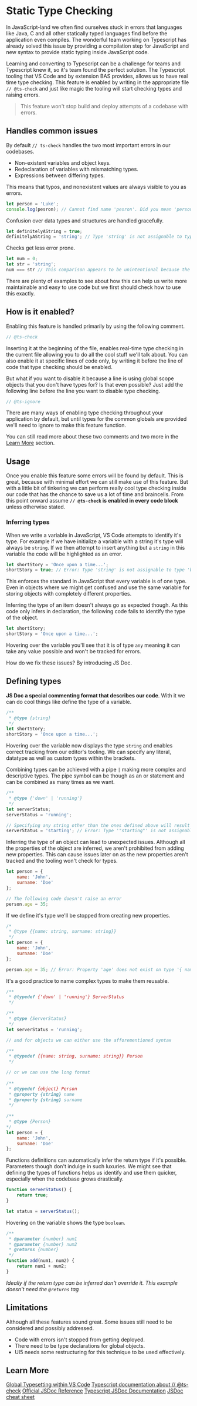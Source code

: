 # Static Type Checking

In JavaScript-land we often find ourselves stuck in errors that languages like Java, C and all other statically typed languages find before the application even compiles. The wonderful team working on Typescript has already solved this issue by providing a compilation step for JavaScript and new syntax to provide static typing inside JavaScript code.

Learning and converting to Typescript can be a challenge for teams and Typescript knew it, so it's team found the perfect solution. The Typescript tooling that VS Code and by extension BAS provides, allows us to have real time type checking. This feature is enabled by writing in the appropriate file `// @ts-check` and just like magic the tooling will start checking types and raising errors.

> This feature won't stop build and deploy attempts of a codebase with errors.
## Handles common issues

By default `// ts-check` handles the two most important errors in our codebases.
- Non-existent variables and object keys.
- Redeclaration of variables with mismatching types.
- Expressions between differing types.

This means that typos, and nonexistent values are always visible to you as errors.
```js
let person = 'Luke';
console.log(pesron); // Cannot find name 'pesron'. Did you mean 'person'?
```

Confusion over data types and structures are handled gracefully.
```js
let definitelyAString = true;
definitelyAString = 'string'; // Type 'string' is not assignable to type 'boolean'.
```

Checks get less error prone.
```js
let num = 0;
let str = 'string';
num === str // This comparison appears to be unintentional because the types 'number' and 'string' have no overlap.
```

There are plenty of examples to see about how this can help us write more maintainable and easy to use code but we first should check how to use this exactly.
## How is it enabled?
Enabling this feature is handled primarily by using the following comment.

```js
// @ts-check
```

Inserting it at the beginning of the file, enables real-time type checking in the current file allowing you to do all the cool stuff we'll talk about. You can also enable it at specific lines of code only, by writing it before the line of code that type checking should be enabled.

But what if you want to disable it because a line is using global scope objects that you don't have types for? Is that even possible? Just add the following line before the line you want to disable type checking.

```js
// @ts-ignore
```

There are many ways of enabling type checking throughout your application by default, but until types for the common globals are provided we'll need to ignore to make this feature function. 

You can still read more about these two comments and two more in the [Learn More](#learn-more) section.
## Usage
Once you enable this feature some errors will be found by default. This is great, because with minimal effort we can still make use of this feature. But with a little bit of tinkering we can perform really cool type checking inside our code that has the chance to save us a lot of time and braincells. From this point onward assume **`// @ts-check` is enabled in every code block** unless otherwise stated.
### Inferring types
When we write a variable in JavaScript, VS Code attempts to identify it's type. For example if we have initialize a variable with a string it's type will always be `string`. If we then attempt to insert anything but a `string` in this variable the code will be highlighted as an error.
```js
let shortStory = 'Once upon a time...';
shortStory = true; // Error: Type 'string' is not assignable to type 'boolean'.
```
This enforces the standard in JavaScript that every variable is of one type. Even in objects where we might get confused and use the same variable for storing objects with completely different properties.

Inferring the type of an item doesn't always go as expected though. As this code only infers in declaration, the following code fails to identify the type of the object.
```js
let shortStory;
shortStory = 'Once upon a time...';
```
Hovering over the variable you'll see that it is of type `any` meaning it can take any value possible and won't be tracked for errors.

How do we fix these issues? By introducing JS Doc. 
## Defining types
**JS Doc a special commenting format that describes our code**. With it we can do cool things like define the type of a variable.
```js
/**
 * @type {string}
 */
let shortStory;
shortStory = 'Once upon a time...';
```
Hovering over the variable now displays the type `string` and enables correct tracking from our editor's tooling. We can specify any literal, datatype as well as custom types within the brackets.

Combining types can be achieved with a pipe `|` making more complex and descriptive types. The pipe symbol can be though as an or statement and can be combined as many times as we want.
```js
/**
 * @type {'down' | 'running'}
 */
let serverStatus;
serverStatus = 'running';

// Specifying any string other than the ones defined above will result in an error
serverStatus = 'starting'; // Error: Type '"starting"' is not assignable to type '"down" | "running"'.
```

Inferring the type of an object can lead to unexpected issues. Although all the properties of the object are inferred, we aren't prohibited from adding new properties. This can cause issues later on as the new properties aren't tracked and the tooling won't check for types.
```js
let person = {
	name: 'John',
	surname: 'Doe'
};

// The following code doesn't raise an error
person.age = 35;
```

If we define it's type we'll be stopped from creating new properties.
```js
/*
 * @type {{name: string, surname: string}}
 */
let person = {
	name: 'John',
	surname: 'Doe'
};

person.age = 35; // Error: Property 'age' does not exist on type '{ name: string; surname: string; }'.
```

It's a good practice to name complex types to make them reusable.
```js
/**
 * @typedef {'down' | 'running'} ServerStatus
 */

/**
 * @type {ServerStatus}
 */
let serverStatus = 'running';

// and for objects we can either use the afforementioned syntax

/**
 * @typedef {{name: string, surname: string}} Person
 */

// or we can use the long format
  
/**
 * @typedef {object} Person
 * @property {string} name
 * @property {string} surname
 */
  
/**
 * @type {Person}
*/
let person = {
    name: 'John',
    surname: 'Doe'
};
```

Functions definitions can automatically infer the return type if it's possible. Parameters though don't indulge in such luxuries. We might see that defining the types of functions helps us identify and use them quicker, especially when the codebase grows drastically.
```js
function serverStatus() {
	return true;
}

let status = serverStatus();
```
Hovering on the variable shows the type `boolean`.

```js
/**
 * @parameter {number} num1
 * @parameter {number} num2
 * @returns {number}
 */
function add(num1, num2) {
	return num1 + num2;
}
```
*Ideally if the return type can be inferred don't override it. This example doesn't need the `@returns` tag*
## Limitations
Although all these features sound great. Some issues still need to be considered and possibly addressed.
- Code with errors isn't stopped from getting deployed.
- There need to be type declarations for global objects.
- UI5 needs some restructuring for this technique to be used effectively.
## Learn More
[Global Typesetting within VS Code](https://code.visualstudio.com/docs/nodejs/working-with-javascript)
[Typescript documentation about // @ts-check](https://www.typescriptlang.org/docs/handbook/intro-to-js-ts.html)
[Official JSDoc Reference](https://jsdoc.app/)
[Typescript JSDoc Documentation](https://www.typescriptlang.org/docs/handbook/jsdoc-supported-types.html)
[JSDoc cheat sheet](https://docs.joshuatz.com/cheatsheets/js/jsdoc/)